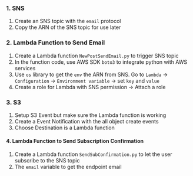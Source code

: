 
### 1. SNS

1. Create an SNS topic with the `email` protocol
2. Copy the ARN of the SNS topic for use later

### 2. Lambda Function to Send Email

1. Create a Lambda function `NewPostSendEmail.py` to trigger SNS topic
2. In the function code, use AWS SDK `boto3` to integrate python with AWS services
3. Use `os` library to get the `env` the ARN from SNS. Go to `Lambda` -> `Configuration` -> `Environment variable` -> set `key` and `value`
4. Create a role for Lambda with SNS permission -> Attach a role 

### 3. S3

1. Setup S3 Event but make sure the Lambda function is working
2. Create a Event Notification with the all object create events
3. Choose Destination is a Lambda function


#### 4. Lambda Function to Send Subscription Confirmation

1. Create a Lambda function `SendSubConfirmation.py` to let the user subscribe to the SNS topic
2. The `email` variable to get the endpoint email

